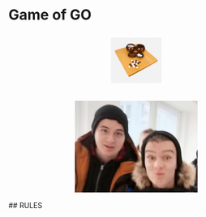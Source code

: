 # Game of GO <p align="center"> <img src="./pictures/png-clipart-reversi-go-board-game-chess-casual-puzzle-brain-games-game-white.png" width="20%"> </p>
  
<p align="center">
  <img src="./pictures/ja_lukas.jpg" width="48%">
</p>
## RULES

